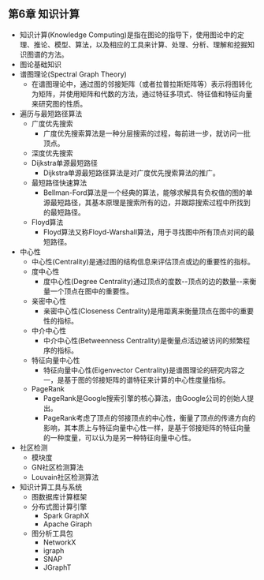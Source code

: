 ## 第6章 知识计算
- 知识计算(Knowledge Computing)是指在图论的指导下，使用图论中的定理、推论、模型、算法，以及相应的工具来计算、处理、分析、理解和挖掘知识图谱的方法。
- 图论基础知识
- 谱图理论(Spectral Graph Theory)
	- 在谱图理论中，通过图的邻接矩阵（或者拉普拉斯矩阵等）表示将图转化为矩阵，并使用矩阵和代数的方法，通过特征多项式、特征值和特征向量来研究图的性质。
- 遍历与最短路径算法
	- 广度优先搜索
		- 广度优先搜索算法是一种分层搜索的过程，每前进一步，就访问一批顶点。
	- 深度优先搜索
	- Dijkstra单源最短路径
		- Dijkstra单源最短路径算法是对广度优先搜索算法的推广。
	- 最短路径快速算法
		- Bellman-Ford算法是一个经典的算法，能够求解具有负权值的图的单源最短路径，其基本原理是搜索所有的边，并跟踪搜索过程中所找到的最短路径。
	- Floyd算法
		- Floyd算法又称Floyd-Warshall算法，用于寻找图中所有顶点对间的最短路径。
- 中心性
	- 中心性(Centrality)是通过图的结构信息来评估顶点或边的重要性的指标。
	- 度中心性
		- 度中心性(Degree Centrality)通过顶点的度数--顶点的边的数量--来衡量一个顶点在图中的重要性。
	- 亲密中心性
		- 亲密中心性(Closeness Centrality)是用距离来衡量顶点在图中的重要性的指标。
	- 中介中心性
		- 中介中心性(Betweenness Centrality)是衡量点活边被访问的频繁程序的指标。
	- 特征向量中心性
		- 特征向量中心性(Eigenvector Centrality)是谱图理论的研究内容之一，是基于图的邻接矩阵的谱特征来计算的中心性度量指标。
	- PageRank
		- PageRank是Google搜索引擎的核心算法，由Google公司的创始人提出。
		- PageRank考虑了顶点的邻接顶点的中心性，衡量了顶点的传递方向的影响，其本质上与特征向量中心性一样，是基于邻接矩阵的特征向量的一种度量，可以认为是另一种特征向量中心性。
- 社区检测
	- 模块度
	- GN社区检测算法
	- Louvain社区检测算法
- 知识计算工具与系统
	- 图数据库计算框架
	- 分布式图计算引擎
		- Spark GraphX
		- Apache Giraph
	- 图分析工具包
		- NetworkX
		- igraph
		- SNAP
		- JGraphT